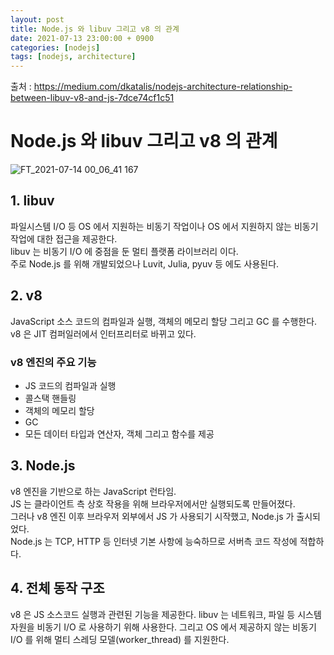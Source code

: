 ```yaml
---
layout: post
title: Node.js 와 libuv 그리고 v8 의 관계
date: 2021-07-13 23:00:00 + 0900
categories: [nodejs]
tags: [nodejs, architecture]
---
```

출처 : https://medium.com/dkatalis/nodejs-architecture-relationship-between-libuv-v8-and-js-7dce74cf1c51

# Node.js 와 libuv 그리고 v8 의 관계
![FT_2021-07-14 00_06_41 167](https://user-images.githubusercontent.com/13375810/125476722-f8edc5a9-132a-408a-b578-01bb59236160.png)

## 1. libuv
파일시스템 I/O 등 OS 에서 지원하는 비동기 작업이나 OS 에서 지원하지 않는 비동기 작업에 대한 접근을 제공한다.   
libuv 는 비동기 I/O 에 중점을 둔 멀티 플랫폼 라이브러리 이다.   
주로 Node.js 를 위해 개발되었으나 Luvit, Julia, pyuv 등 에도 사용된다.

## 2. v8
JavaScript 소스 코드의 컴파일과 실행, 객체의 메모리 할당 그리고 GC 를 수행한다.   
v8 은 JIT 컴퍼일러에서 인터프리터로 바뀌고 있다.
### v8 엔진의 주요 기능
- JS 코드의 컴파일과 실행
- 콜스택 핸들링
- 객체의 메모리 할당
- GC
- 모든 데이터 타입과 연산자, 객체 그리고 함수를 제공

## 3. Node.js
v8 엔진을 기반으로 하는 JavaScript 런타임.   
JS 는 클라이언트 측 상호 작용을 위해 브라우저에서만 실행되도록 만들어졌다.   
그러나 v8 엔진 이후 브라우저 외부에서 JS 가 사용되기 시작했고, Node.js 가 출시되었다.   
Node.js 는 TCP, HTTP 등 인터넷 기본 사항에 능숙하므로 서버측 코드 작성에 적합하다.   

## 4. 전체 동작 구조
v8 은 JS 소스코드 실행과 관련된 기능을 제공한다. libuv 는 네트워크, 파일 등 시스템 자원을 비동기 I/O 로 사용하기 위해 사용한다. 그리고 OS 에서 제공하지 않는 비동기 I/O 를 위해 멀티 스레딩 모델(worker_thread) 를 지원한다.   
